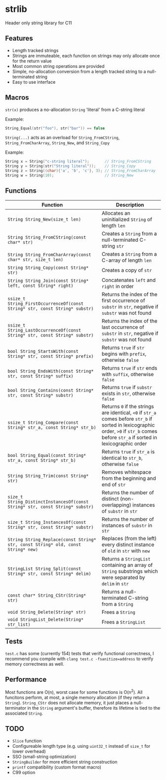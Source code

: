 # strlib
Header only string library for C11

## Features
* Length tracked strings
* Strings are immuteable, each function on strings may only allocate once for the return value
* Most common string operations are provided
* Simple, no-allocation conversion from a length tracked string to a null-terminated string
* Easy to use interface

## Macros
`str(x)` produces a no-allocation `String` 'literal' from a C-string literal

Example:
```c
String_Equal(str("foo"), str("bar")) == false
```

`String(...)` acts as an overload for `String_FromCString`, `String_FromCharArray`, `String_New`, and `String_Copy`

Example:
```c
String x = String("c-string literal");       // String_FromCString
String y = String(str("String literal"));    // String_Copy
String z = String((char){'a', 'b', 'c'}, 3); // String_FromCharArray
String w = String(10);                       // String_New
```

## Functions
|Function|Description|
|--------|-----------|
|`String String_New(size_t len)`| Allocates an uninitialized `String` of length `len`|
|`String String_FromCString(const char* str)` | Creates a `String` from a null-terminated C-string `str`|
|`String String_FromCharArray(const char* str, size_t len)` | Creates a `String` from a C-array of length `len` |
| `String String_Copy(const String* str)` | Creates a copy of `str` |
| `String String_Join(const String* left, const String* right)` | Concatenates `left` and `right` in order
| `ssize_t String_FirstOccurrenceOf(const String* str, const String* substr)` | Returns the index of the first occurrence of `substr` in `str`, negative if `substr` was not found |
| `ssize_t String_LastOccurrenceOf(const String* str, const String* substr)` | Returns the index of the last occurrence of `substr` in `str`, negative if `substr` was not found |
| `bool String_StartsWith(const String* str, const String* prefix)` | Returns `true` if `str` begins with `prefix`, otherwise `false` |
| `bool String_EndsWith(const String* str, const String* suffix)` | Returns `true` if `str` ends with `suffix`, otherwise `false` |
| `bool String_Contains(const String* str, const String* substr)` | Returns `true` if `substr` exists in `str`, otherwise `false` |
| `ssize_t String_Compare(const String* str_a, const String* str_b)` | Returns `0` if the strings are identical, `<0` if `str_a` comes before `str_b` if sorted in lexicographic order, `>0` if `str_b` comes before `str_a` if sorted in lexicographic order |
| `bool String_Equal(const String* str_a, const String* str_b)` | Returns `true` if `str_a` is identical to `str_b`, otherwise `false` |
| `String String_Trim(const String* str)` | Removes whitespace from the beginning and end of `str` |
| `size_t String_DistinctInstancesOf(const String* str, const String* substr)` | Returns the number of distinct (non-overlapping) instances of `substr` in `str` |
| `size_t String_InstancesOf(const String* str, const String* substr)` | Returns the number of instances of `substr` in `str` |
| `String String_Replace(const String* str, const String* old, const String* new)` | Replaces (from the left) every distinct instance of `old` in `str` with `new` |
| `StringList String_Split(const String* str, const String* delim)` | Returns a `StringList` containing an array of `String` substrings which were separated by `delim` in `str` |
| `const char* String_CStr(String* str)` | Returns a null-terminated C-string from a `String` |
| `void String_Delete(String* str)` | Frees a `String` |
| `void StringList_Delete(String* str_list)` | Frees a `StringList` |

## Tests
`test.c` has some (currently 154) tests that verify functional correctness, I recommend you compile with `clang test.c -fsanitize=address` to verify memory correctness as well.

## Performance
Most functions are O(n), worst case for some functions is O(n<sup>2</sup>). All funcitons perform, at most, a single memory allocation (if they return a `String`). `String_CStr` does not allocate memory, it just places a null-terminator in the `String` argument's buffer, therefore its lifetime is tied to the associated `String`.

## TODO
* `Slice` function
* Configureable length type (e.g. using `uint32_t` instead of `size_t` for lower overhead)
* SSO (small-string optimization)
* `StringBuilder` for more efficient string construction
* `printf` compatibility (custom format macro)
* C99 option
